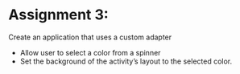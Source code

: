 # Assignment 3: 
Create an application that uses a custom adapter
* Allow user to select a color from a spinner
* Set the background of the activity’s layout to the selected color.
